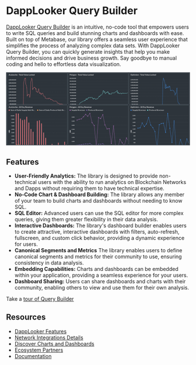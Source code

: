 # DappLooker Query Builder

[DappLooker Query Builder](https://analytics.dapplooker.com/) is an intuitive, no-code tool that empowers users to write SQL queries and build stunning charts and dashboards with ease. Built on top of Metabase, our library offers a seamless user experience that simplifies the process of analyzing complex data sets. With DappLooker Query Builder, you can quickly generate insights that help you make informed decisions and drive business growth. Say goodbye to manual coding and hello to effortless data visualization.

![Screenshot](docs/images/Display-image.png)

## Features

- **User-Friendly Analytics:** The library is designed to provide non-technical users with the ability to run analytics on Blockchain Networks and Dapps without requiring them to have technical expertise.
- **No-Code Chart & Dashboard Building:** The library allows any member of your team to build charts and dashboards without needing to know SQL.
- **SQL Editor:** Advanced users can use the SQL editor for more complex queries, giving them greater flexibility in their data analysis.
- **Interactive Dashboards:** The library's dashboard builder enables users to create attractive, interactive dashboards with filters, auto-refresh, fullscreen, and custom click behavior, providing a dynamic experience for users.
- **Canonical Segments and Metrics** The library enables users to define canonical segments and metrics for their community to use, ensuring consistency in data analysis.
- **Embedding Capabilities:** Charts and dashboards can be embedded within your application, providing a seamless experience for your users.
- **Dashboard Sharing:** Users can share dashboards and charts with their community, enabling others to view and use them for their own analysis.

Take a [tour of Query Builder](https://www.youtube.com/watch?v=JVgheSmgg1s)

## Resources

- [DappLooker Features](https://dapplooker.com/#features)
- [Network Integrations Details](https://dapplooker.com/integration)
- [Discover Charts and Dashboards](https://dapplooker.com/explorer)
- [Ecosystem Partners](https://dapplooker.com/#partner)
- [Documentation](https://docs.dapplooker.com/)
